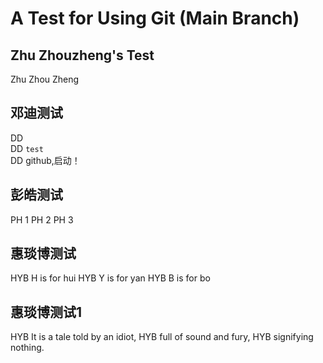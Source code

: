 # A Test for Using Git (Main Branch)

## Zhu Zhouzheng's Test

Zhu
Zhou
Zheng

## 邓迪测试
DD <br>
DD ```test```<br>
DD github,启动！<br>

## 彭皓测试
PH 1
PH 2
PH 3

## 惠琰博测试
HYB H is for hui
HYB Y is for yan
HYB B is for bo

## 惠琰博测试1
HYB It is a tale told by an idiot,
HYB full of sound and fury,
HYB signifying nothing.
